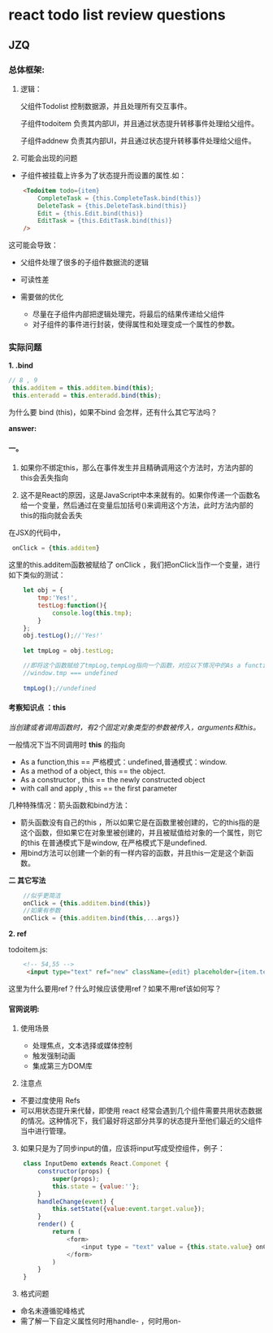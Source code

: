 # react todo list review questions
## JZQ

### 总体框架:
1. 逻辑：

    父组件Todolist 控制数据源，并且处理所有交互事件。

    子组件todoitem 负责其内部UI，并且通过状态提升转移事件处理给父组件。

    子组件addnew 负责其内部UI，并且通过状态提升转移事件处理给父组件。

2. 可能会出现的问题

- 子组件被挂载上许多为了状态提升而设置的属性.如：
```html
    <Todoitem todo={item} 
        CompleteTask = {this.CompleteTask.bind(this)} 
        DeleteTask = {this.DeleteTask.bind(this)}
        Edit = {this.Edit.bind(this)} 
        EditTask = {this.EditTask.bind(this)}
    />
```
这可能会导致：
 
 - 父组件处理了很多的子组件数据流的逻辑
 - 可读性差

- 需要做的优化
    - 尽量在子组件内部把逻辑处理完，将最后的结果传递给父组件
    - 对子组件的事件进行封装，使得属性和处理变成一个属性的参数。

    

### 实际问题

**1.  .bind**
```js
// 8 , 9
 this.additem = this.additem.bind(this);
 this.enteradd = this.enteradd.bind(this);

```
为什么要 bind (this)，如果不bind 会怎样，还有什么其它写法吗？

**answer:**
#### 一。
1. 如果你不绑定this，那么在事件发生并且精确调用这个方法时，方法内部的this会丢失指向

2. 这不是React的原因，这是JavaScript中本来就有的。如果你传递一个函数名给一个变量，然后通过在变量后加括号()来调用这个方法，此时方法内部的this的指向就会丢失

在JSX的代码中，
```js
 onClick = {this.additem}
```
这里的this.additem函数被赋给了 onClick ，我们把onClick当作一个变量，进行如下类似的测试：

```js
    let obj = {
        tmp:'Yes!',
        testLog:function(){
            console.log(this.tmp);
        }
    };
    obj.testLog();//'Yes!'
    
    let tmpLog = obj.testLog;

    //即将这个函数赋给了tmpLog,tempLog指向一个函数，对应以下情况中的As a function，即非严格模式下，this指向window ,严格模式下为undefined
    //window.tmp === undefined
    
    tmpLog();//undefined
```

#### 考察知识点 ：**this**

*当创建或者调用函数时，有2个固定对象类型的参数被传入，arguments和this。*

一般情况下当不同调用时 **this** 的指向

- As a function,this == 严格模式：undefined,普通模式：window.
- As a method of a object, this == the object.
- As a constructor , this == the newly constructed object
- with call and apply , this == the first parameter 

几种特殊情况：箭头函数和bind方法：
- 箭头函数没有自己的this ，所以如果它是在函数里被创建的，它的this指的是这个函数，但如果它在对象里被创建的，并且被赋值给对象的一个属性，则它的this 在普通模式下是window, 在严格模式下是undefined.
- 用bind方法可以创建一个新的有一样内容的函数，并且this一定是这个新函数。

 **二 其它写法**
```js
    //似乎更简洁
    onClick = {this.additem.bind(this)}
    //如果有参数
    onClick = {this.additem.bind(this,...args)}
```

**2. ref**

todoitem.js:

```html
    <!-- 54,55 -->
     <input type="text" ref="new" className={edit} placeholder={item.text} onKeyUp = {this.enter} />
```
这里为什么要用ref？什么时候应该使用ref？如果不用ref该如何写？

#### 官网说明:

1. 使用场景
    - 处理焦点，文本选择或媒体控制
    - 触发强制动画
    - 集成第三方DOM库

2. 注意点

- 不要过度使用 Refs
- 可以用状态提升来代替，即使用 react 经常会遇到几个组件需要共用状态数据的情况。这种情况下，我们最好将这部分共享的状态提升至他们最近的父组件当中进行管理。

3. 如果只是为了同步input的值，应该将input写成受控组件，例子：
```js
    class InputDemo extends React.Componet {
        constructor(props) {
            super(props);
            this.state = {value:''};
        }
        handleChange(event) {
            this.setState({value:event.target.value});
        }
        render() {
            return (
                <form>
                    <input type = "text" value = {this.state.value} onChange = {this.handleChange.bind(this)} />
                </form>
            )
        }
    }
```

3. 格式问题

- 命名未遵循驼峰格式
- 需了解一下自定义属性何时用handle- ，何时用on- 
